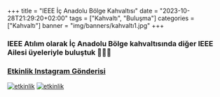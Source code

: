 +++
title = "IEEE İç Anadolu Bölge Kahvaltısı"
date = "2023-10-28T21:29:20+02:00"
tags = ["Kahvaltı", "Buluşma"]
categories = ["Kahvaltı"]
banner = "img/banners/kahvaltı1.jpg"
+++

### IEEE Atılım olarak İç Anadolu Bölge kahvaltısında diğer IEEE Ailesi üyeleriyle buluştuk 💙🥳🤩
### [Etkinlik Instagram Gönderisi](https://www.instagram.com/p/Cy8bfYMNIvX/?img_index=1)
[![etkinlik](/img/banners/kahvaltı1.jpg)](https://www.instagram.com/p/Cy8bfYMNIvX/?img_index=1)
[![etkinlik](/img/banners/kahvaltı2.jpg)](https://www.instagram.com/p/Cy8bfYMNIvX/?img_index=2)
